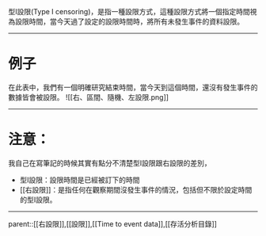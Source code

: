 型I設限(Type I censoring)，是指一種設限方式，這種設限方式將一個指定時間視為設限時間，當今天過了設定的設限時間時，將所有未發生事件的資料設限。
- - -
# 例子
在此表中，我們有一個明確研究結束時間，當今天到這個時間，還沒有發生事件的數據皆會被設限。
![[右、區間、隨機、左設限.png]]
- - -
# 注意：
我自己在寫筆記的時候其實有點分不清楚型I設限跟右設限的差別，
- 型I設限：設限時間是已經被訂下的時間
- [[右設限]]：是指任何在觀察期間沒發生事件的情況，包括但不限於設定時間的型I設限。
- - -
parent::[[右設限]],[[設限]],[[Time to event data]],[[存活分析目錄]]